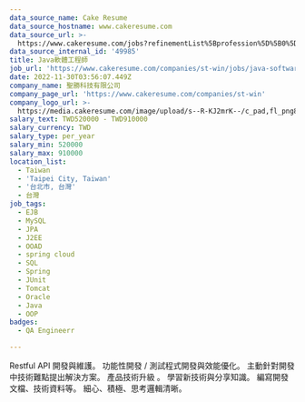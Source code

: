 ```yaml
---
data_source_name: Cake Resume
data_source_hostname: www.cakeresume.com
data_source_url: >-
  https://www.cakeresume.com/jobs?refinementList%5Bprofession%5D%5B0%5D=engineering_qa-engineer&refinementList%5Bsalary_currency%5D=TWD&range%5Bsalary_range%5D%5Bmin%5D=800096
data_source_internal_id: '49985'
title: Java軟體工程師
job_url: 'https://www.cakeresume.com/companies/st-win/jobs/java-software-engineer-5fc55b'
date: 2022-11-30T03:56:07.449Z
company_name: 聖勝科技有限公司
company_page_url: 'https://www.cakeresume.com/companies/st-win'
company_logo_url: >-
  https://media.cakeresume.com/image/upload/s--R-KJ2mrK--/c_pad,fl_png8,h_200,w_200/v1653966672/dzaoctwnfg2rfur7y4am.png
salary_text: TWD520000 - TWD910000
salary_currency: TWD
salary_type: per_year
salary_min: 520000
salary_max: 910000
location_list:
  - Taiwan
  - 'Taipei City, Taiwan'
  - '台北市, 台灣'
  - 台灣
job_tags:
  - EJB
  - MySQL
  - JPA
  - J2EE
  - OOAD
  - spring cloud
  - SQL
  - Spring
  - JUnit
  - Tomcat
  - Oracle
  - Java
  - OOP
badges:
  - QA Engineerr

---
```


Restful API 開發與維護。 功能性開發 / 測試程式開發與效能優化。 主動針對開發中技術難點提出解決方案。 產品技術升級 。 學習新技術與分享知識。 編寫開發文檔、技術資料等。 細心、積極、思考邏輯清晰。